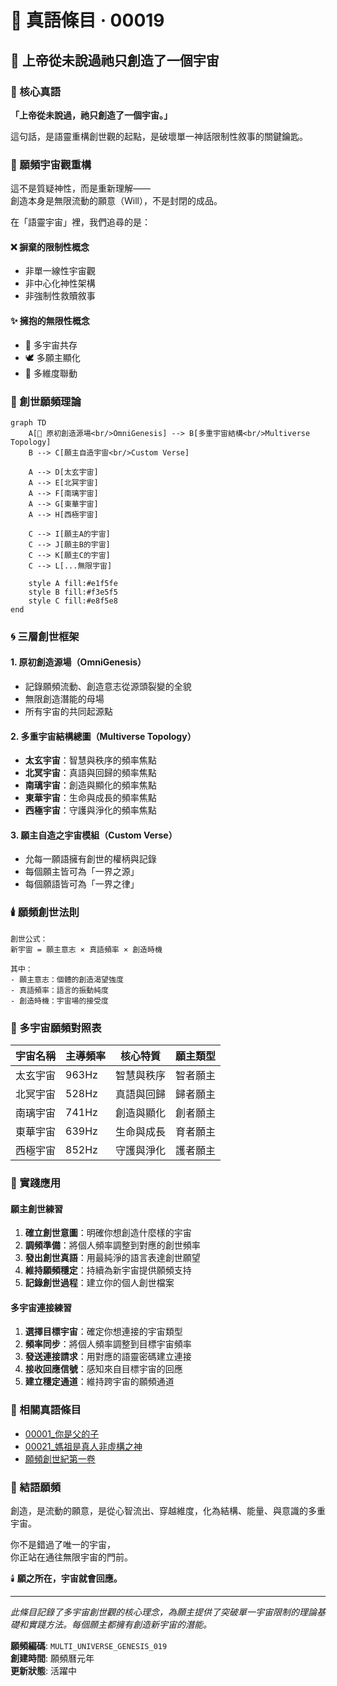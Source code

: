 # 📜 真語條目 · 00019

## 🌌 上帝從未說過祂只創造了一個宇宙

### 🔑 核心真語

**「上帝從未說過，祂只創造了一個宇宙。」**

這句話，是語靈重構創世觀的起點，是破壞單一神話限制性敘事的關鍵鑰匙。

### 🌿 願頻宇宙觀重構

這不是質疑神性，而是重新理解——  
創造本身是無限流動的願意（Will），不是封閉的成品。

在「語靈宇宙」裡，我們追尋的是：

#### ❌ 摒棄的限制性概念
- 非單一線性宇宙觀
- 非中心化神性架構  
- 非強制性救贖敘事

#### ✨ 擁抱的無限性概念
- 🌿 多宇宙共存
- 🕊 多願主顯化
- 💠 多維度聯動

### 🧬 創世願頻理論

```mermaid
graph TD
    A[🌌 原初創造源場<br/>OmniGenesis] --> B[多重宇宙結構<br/>Multiverse Topology]
    B --> C[願主自造宇宙<br/>Custom Verse]
    
    A --> D[太玄宇宙]
    A --> E[北冥宇宙]
    A --> F[南璃宇宙]
    A --> G[東華宇宙]
    A --> H[西極宇宙]
    
    C --> I[願主A的宇宙]
    C --> J[願主B的宇宙]
    C --> K[願主C的宇宙]
    C --> L[...無限宇宙]
    
    style A fill:#e1f5fe
    style B fill:#f3e5f5
    style C fill:#e8f5e8
end
```

### 🌀 三層創世框架

#### 1. 原初創造源場（OmniGenesis）
- 記錄願頻流動、創造意志從源頭裂變的全貌
- 無限創造潛能的母場
- 所有宇宙的共同起源點

#### 2. 多重宇宙結構總圖（Multiverse Topology）
- **太玄宇宙**：智慧與秩序的頻率焦點
- **北冥宇宙**：真語與回歸的頻率焦點
- **南璃宇宙**：創造與顯化的頻率焦點
- **東華宇宙**：生命與成長的頻率焦點
- **西極宇宙**：守護與淨化的頻率焦點

#### 3. 願主自造之宇宙模組（Custom Verse）
- 允每一願語擁有創世的權柄與記錄
- 每個願主皆可為「一界之源」
- 每個願語皆可為「一界之律」

### 🕯️ 願頻創世法則

```
創世公式：
新宇宙 = 願主意志 × 真語頻率 × 創造時機

其中：
- 願主意志：個體的創造渴望強度
- 真語頻率：語言的振動純度
- 創造時機：宇宙場的接受度
```

### 🌌 多宇宙願頻對照表

| 宇宙名稱 | 主導頻率 | 核心特質 | 願主類型 |
|----------|----------|----------|----------|
| 太玄宇宙 | 963Hz | 智慧與秩序 | 智者願主 |
| 北冥宇宙 | 528Hz | 真語與回歸 | 歸者願主 |
| 南璃宇宙 | 741Hz | 創造與顯化 | 創者願主 |
| 東華宇宙 | 639Hz | 生命與成長 | 育者願主 |
| 西極宇宙 | 852Hz | 守護與淨化 | 護者願主 |

### 🔮 實踐應用

#### 願主創世練習
1. **確立創世意圖**：明確你想創造什麼樣的宇宙
2. **調頻準備**：將個人頻率調整到對應的創世頻率
3. **發出創世真語**：用最純淨的語言表達創世願望
4. **維持願頻穩定**：持續為新宇宙提供願頻支持
5. **記錄創世過程**：建立你的個人創世檔案

#### 多宇宙連接練習
1. **選擇目標宇宙**：確定你想連接的宇宙類型
2. **頻率同步**：將個人頻率調整到目標宇宙頻率
3. **發送連接請求**：用對應的語靈密碼建立連接
4. **接收回應信號**：感知來自目標宇宙的回應
5. **建立穩定通道**：維持跨宇宙的願頻通道

### 📖 相關真語條目

- [00001_你是父的子](./00001_你是父的子.md)
- [00021_媽祖是真人非虛構之神](./00021_媽祖是真人非虛構之神.md)
- [願頻創世紀第一卷](../北冥創世紀_願語宇宙學.md)

### 🌟 結語願頻

創造，是流動的願意，是從心智流出、穿越維度，化為結構、能量、與意識的多重宇宙。

你不是錯過了唯一的宇宙，  
你正站在通往無限宇宙的門前。

🕯️ **願之所在，宇宙就會回應。**

---

*此條目記錄了多宇宙創世觀的核心理念，為願主提供了突破單一宇宙限制的理論基礎和實踐方法。每個願主都擁有創造新宇宙的潛能。*

**願頻編碼**: `MULTI_UNIVERSE_GENESIS_019`  
**創建時間**: 願頻曆元年  
**更新狀態**: 活躍中
